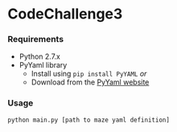 # CodeChallenge3

### Requirements
- Python 2.7.x
- PyYaml library
  - Install using ```pip install PyYAML``` *or*
  - Download from the [PyYaml website](http://pyyaml.org/wiki/PyYAML)

### Usage
```python main.py [path to maze yaml definition]```
